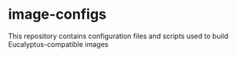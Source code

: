 image-configs
=============

This repository contains configuration files and scripts used to build Eucalyptus-compatible images